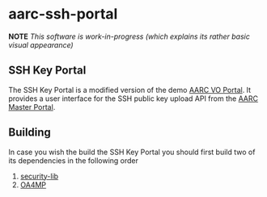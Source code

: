 # aarc-ssh-portal

**NOTE** *This software is work-in-progress (which explains its rather basic visual appearance)*

## SSH Key Portal 

The SSH Key Portal is a modified version of the demo
[AARC VO Portal](http://github.com/rcauth-eu/aarc-vo-portal).
It provides a user interface for the SSH public key upload API from the
[AARC Master Portal](http://github.com/rcauth-eu/aarc-master-portal).

## Building

In case you wish the build the SSH Key Portal you should first build two of its
dependencies in the following order

1. [security-lib](https://github.com/rcauth-eu/security-lib)
2. [OA4MP](https://github.com/rcauth-eu/OA4MP)


